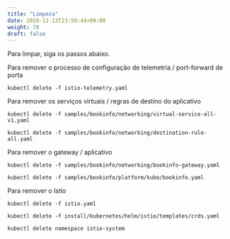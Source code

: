 ```yaml
---
title: "Limpeza"
date: 2018-11-13T23:59:44+09:00
weight: 70
draft: false
---
```


Para limpar, siga os passos abaixo.

Para remover o processo de configuração de telemetria / port-forward de porta

```
kubectl delete -f istio-telemetry.yaml
```

Para remover os serviços virtuais / regras de destino do aplicativo

```
kubectl delete -f samples/bookinfo/networking/virtual-service-all-v1.yaml

kubectl delete -f samples/bookinfo/networking/destination-rule-all.yaml
```

Para remover o gateway / aplicativo

```
kubectl delete -f samples/bookinfo/networking/bookinfo-gateway.yaml

kubectl delete -f samples/bookinfo/platform/kube/bookinfo.yaml
```

Para remover o Istio

```
kubectl delete -f istio.yaml

kubectl delete -f install/kubernetes/helm/istio/templates/crds.yaml

kubectl delete namespace istio-system
```

